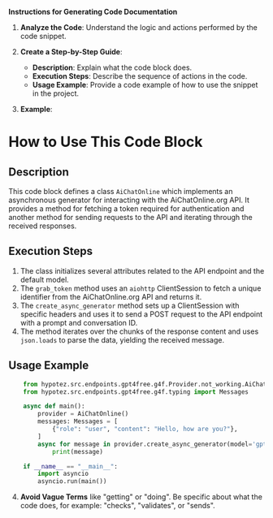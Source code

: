 **Instructions for Generating Code Documentation**

1. **Analyze the Code**: Understand the logic and actions performed by the code snippet.

2. **Create a Step-by-Step Guide**:
    - **Description**: Explain what the code block does.
    - **Execution Steps**: Describe the sequence of actions in the code.
    - **Usage Example**: Provide a code example of how to use the snippet in the project.

3. **Example**:

How to Use This Code Block
=========================================================================================

Description
-------------------------
This code block defines a class `AiChatOnline` which implements an asynchronous generator for interacting with the AiChatOnline.org API. It provides a method for fetching a token required for authentication and another method for sending requests to the API and iterating through the received responses.

Execution Steps
-------------------------
1. The class initializes several attributes related to the API endpoint and the default model.
2. The `grab_token` method uses an `aiohttp` ClientSession to fetch a unique identifier from the AiChatOnline.org API and returns it.
3. The `create_async_generator` method sets up a ClientSession with specific headers and uses it to send a POST request to the API endpoint with a prompt and conversation ID.
4. The method iterates over the chunks of the response content and uses `json.loads` to parse the data, yielding the received message.

Usage Example
-------------------------

```python
    from hypotez.src.endpoints.gpt4free.g4f.Provider.not_working.AiChatOnline import AiChatOnline
    from hypotez.src.endpoints.gpt4free.g4f.typing import Messages

    async def main():
        provider = AiChatOnline()
        messages: Messages = [
            {"role": "user", "content": "Hello, how are you?"},
        ]
        async for message in provider.create_async_generator(model='gpt-4o-mini', messages=messages):
            print(message)

    if __name__ == "__main__":
        import asyncio
        asyncio.run(main())
```

4. **Avoid Vague Terms** like "getting" or "doing". Be specific about what the code does, for example: "checks", "validates", or "sends".